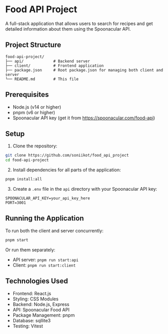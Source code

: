 # Food API Project

A full-stack application that allows users to search for recipes and get detailed information about them using the Spoonacular API.

## Project Structure

```
food-api-project/
├── api/             # Backend server
├── client/          # Frontend application
├── package.json     # Root package.json for managing both client and server
└── README.md        # This file
```

## Prerequisites

- Node.js (v14 or higher)
- pnpm (v6 or higher)
- Spoonacular API key (get it from https://spoonacular.com/food-api)

## Setup

1. Clone the repository:

```bash
git clone https://github.com/soniikot/food_api_project
cd food-api-project
```

2. Install dependencies for all parts of the application:

```bash
pnpm install:all
```

3. Create a `.env` file in the `api` directory with your Spoonacular API key:

```
SPOONACULAR_API_KEY=your_api_key_here
PORT=3001
```

## Running the Application

To run both the client and server concurrently:

```bash
pnpm start
```

Or run them separately:

- API server: `pnpm run start:api`
- Client: `pnpm run start:client`

## Technologies Used

- Frontend: React.js
- Styling: CSS Modules
- Backend: Node.js, Express
- API: Spoonacular Food API
- Package Management: pnpm
- Database: sqllite3
- Testing: Vitest
